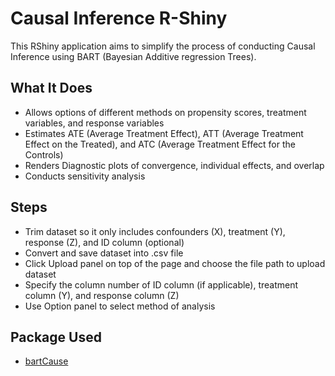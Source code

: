 # Causal Inference R-Shiny
This RShiny application aims to simplify the process of conducting Causal Inference using BART (Bayesian Additive regression Trees).

## What It Does
* Allows options of different methods on propensity scores, treatment variables, and response variables
* Estimates ATE (Average Treatment Effect), ATT (Average Treatment Effect on the Treated), and ATC (Average Treatment Effect for the Controls)
* Renders Diagnostic plots of convergence, individual effects, and overlap
* Conducts sensitivity analysis

## Steps
* Trim dataset so it only includes confounders (X), treatment (Y), response (Z), and ID column (optional)
* Convert and save dataset into .csv file
* Click Upload panel on top of the page and choose the file path to upload dataset
* Specify the column number of ID column (if applicable), treatment column (Y), and response column (Z)
* Use Option panel to select method of analysis

## Package Used
* [bartCause](https://github.com/vdorie/bartCause)  
